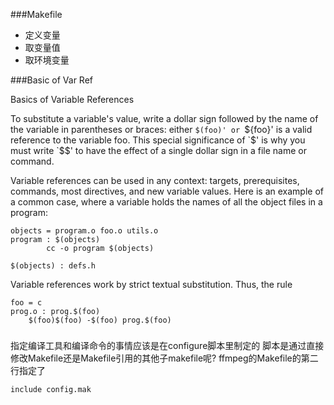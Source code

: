 ###Makefile
* 定义变量
* 取变量值
* 取环境变量


###Basic of Var Ref

Basics of Variable References


To substitute a variable's value, write a dollar sign followed by the name of the variable in parentheses or braces: either `$(foo)' or `${foo}' is a valid reference to the variable foo. This special significance of `$' is why you must write `$$' to have the effect of a single dollar sign in a file name or command.

Variable references can be used in any context: targets, prerequisites, commands, most directives, and new variable values. Here is an example of a common case, where a variable holds the names of all the object files in a program:
```
objects = program.o foo.o utils.o
program : $(objects)
        cc -o program $(objects)

$(objects) : defs.h
```
Variable references work by strict textual substitution. Thus, the rule
```
foo = c
prog.o : prog.$(foo)
	$(foo)$(foo) -$(foo) prog.$(foo)
```



###
指定编译工具和编译命令的事情应该是在configure脚本里制定的
脚本是通过直接修改Makefile还是Makefile引用的其他子makefile呢?
ffmpeg的Makefile的第二行指定了
```
include config.mak
```